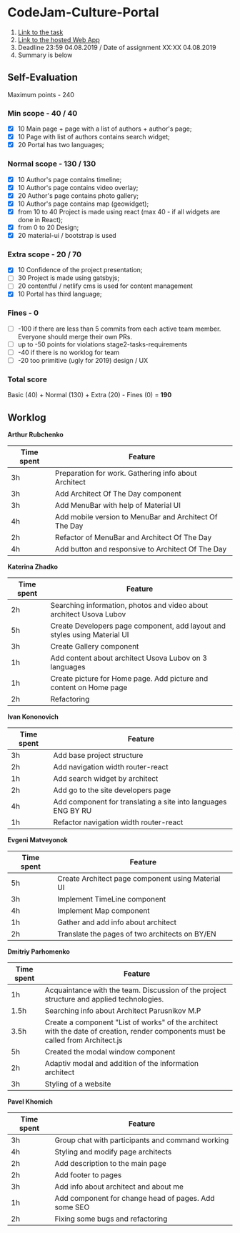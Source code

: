 # CodeJam-Culture-Portal

1. [Link to the task](https://github.com/rolling-scopes-school/tasks/blob/2018-Q3/tasks/codejam-culture-portal.md)
2. [Link to the hosted Web App](http://ivankononovich.github.io/codejam-culture-portal)
3. Deadline 23:59 04.08.2019 / Date of assignment XX:XX 04.08.2019
4. Summary is below


## Self-Evaluation

Maximum points - 240

### Min scope - 40 / 40
- [X] 10 Main page + page with a list of authors + author's page;
- [X] 10 Page with list of authors contains search widget;
- [X] 20 Portal has two languages;

### Normal scope - 130 / 130
- [X] 10 Author's page contains timeline;
- [X] 10 Author's page contains video overlay;
- [X] 20 Author's page contains photo gallery;
- [X] 10 Author's page contains map (geowidget);
- [X] from 10 to 40 Project is made using react (max 40 - if all widgets are done in React);
- [X] from 0 to 20 Design;
- [X] 20 material-ui / bootstrap is used

### Extra scope - 20 / 70
- [x] 10 Confidence of the project presentation;
- [ ] 30 Project is made using gatsbyjs;
- [ ] 20 contentful / netlify cms is used for content management
- [X] 10 Portal has third language;

### Fines - 0
- [ ] -100 if there are less than 5 commits from each active team member. Everyone should merge their own PRs.
- [ ] up to -50 points for violations stage2-tasks-requirements
- [ ] -40 if there is no worklog for team
- [ ] -20 too primitive (ugly for 2019) design / UX

### Total score
Basic (40) + Normal (130) + Extra (20) - Fines (0) = **190**


## Worklog

**Arthur Rubchenko**

| Time spent | Feature |
|-------------|-------------|
| 3h | Preparation for work. Gathering info about Architect |
| 3h | Add Architect Of The Day component |
| 3h | Add MenuBar with help of Material UI |
| 4h | Add mobile version to MenuBar and Architect Of The Day |
| 2h | Refactor of MenuBar and Architect Of The Day |
| 4h | Add button and responsive to Architect Of The Day |

**Katerina Zhadko**

| Time spent | Feature |
|-------------|-------------|
| 2h | Searching information, photos and video about architect Usova Lubov|
| 5h | Create Developers page component, add layout and styles using Material UI |
| 3h | Create Gallery component |
| 1h | Add content about architect Usova Lubov on 3 languages  |
| 1h | Create picture for Home page. Add picture and content on Home page  |
| 2h | Refactoring  |

**Ivan Kononovich**

| Time spent | Feature |
|-------------|-------------|
| 3h | Add base project structure |
| 2h | Add navigation width router-react  |
| 1h | Add search widget by architect |
| 2h | Add go to the site developers page |
| 4h | Add component for translating a site into languages ENG BY RU |
| 1h | Refactor navigation width router-react |

**Evgeni Matveyonok**

| Time spent | Feature |
|-------------|-------------|
| 5h | Create Architect page component using Material UI |
| 3h | Implement TimeLine component |
| 4h | Implement Map component |
| 1h | Gather and add info about architect |
| 2h | Translate the pages of two architects on BY/EN  |

**Dmitriy Parhomenko**

| Time spent | Feature |
|-------------|-------------|
| 1h | Acquaintance with the team. Discussion of the project structure and applied technologies. |
| 1.5h | Searching info about Architect Parusnikov M.P |
| 3.5h | Create a component "List of works" of the architect with the date of creation, render components must be called from Architect.js |
| 5h | Created the modal window component |
| 2h | Adaptiv modal and addition of the information architect  |
| 3h | Styling of a website  |

**Pavel Khomich**

| Time spent | Feature |
|-------------|-------------|
| 3h | Group chat with participants and command working |
| 4h | Styling and modify page architects |
| 2h | Add description to the main page |
| 2h | Add footer to pages |
| 3h | Add info about architect and about me |
| 1h | Add component for change head of pages. Add some SEO |
| 2h | Fixing some bugs and refactoring |

